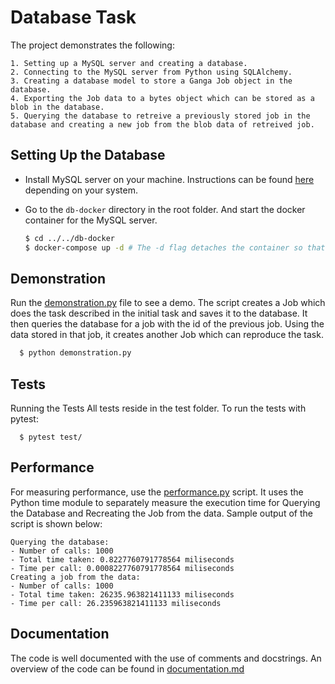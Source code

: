 # Database Task
  The project demonstrates the following:
    
    1. Setting up a MySQL server and creating a database. 
    2. Connecting to the MySQL server from Python using SQLAlchemy. 
    3. Creating a database model to store a Ganga Job object in the database. 
    4. Exporting the Job data to a bytes object which can be stored as a blob in the database. 
    5. Querying the database to retreive a previously stored job in the database and creating a new job from the blob data of retreived job. 


## Setting Up the Database

  * Install MySQL server on your machine. Instructions can be found [here](https://docs.docker.com/install/) depending on your system. 

  * Go to the `db-docker` directory in the root folder. And start the docker container for the MySQL server. 
      ```bash
      $ cd ../../db-docker
      $ docker-compose up -d # The -d flag detaches the container so that the MySQL server runs in the background. 

      ```

## Demonstration
  Run the [demonstration.py](./demonstration.py) file to see a demo. 
  The script creates a Job which does the task described in the initial task and saves it to the database. It then queries the database for a job with the id of the previous job. Using the data stored in that job, it creates another Job which can reproduce the task. 
  ```bash
    $ python demonstration.py
  ```


## Tests
Running the Tests
All tests reside in the test folder. To run the tests with pytest:

```
  $ pytest test/
```

## Performance
  For measuring performance, use the [performance.py](./performance.py) script. It uses the Python time module to separately measure the execution time for Querying the Database and Recreating the Job from the data. Sample output of the script is shown below: 

    Querying the database:
    - Number of calls: 1000
    - Total time taken: 0.8227760791778564 miliseconds
    - Time per call: 0.0008227760791778564 miliseconds
    Creating a job from the data:
    - Number of calls: 1000
    - Total time taken: 26235.963821411133 miliseconds
    - Time per call: 26.235963821411133 miliseconds

## Documentation
The code is well documented with the use of comments and docstrings. An overview of the code can be found in [documentation.md](./documentation.md)
